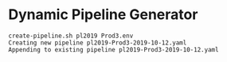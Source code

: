 # Dynamic Pipeline Generator
```
create-pipeline.sh pl2019 Prod3.env 
Creating new pipeline pl2019-Prod3-2019-10-12.yaml
Appending to existing pipeline pl2019-Prod3-2019-10-12.yaml
```

